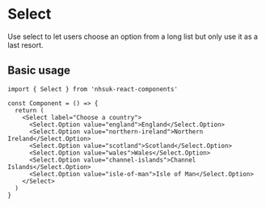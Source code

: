 # Select

Use select to let users choose an option from a long list but only use it as a last resort.

## Basic usage

```tsx
import { Select } from 'nhsuk-react-components'

const Component = () => {
  return (
    <Select label="Choose a country">
      <Select.Option value="england">England</Select.Option>
      <Select.Option value="northern-ireland">Northern Ireland</Select.Option>
      <Select.Option value="scotland">Scotland</Select.Option>
      <Select.Option value="wales">Wales</Select.Option>
      <Select.Option value="channel-islands">Channel Islands</Select.Option>
      <Select.Option value="isle-of-man">Isle of Man</Select.Option>
    </Select>
  )
}
```
